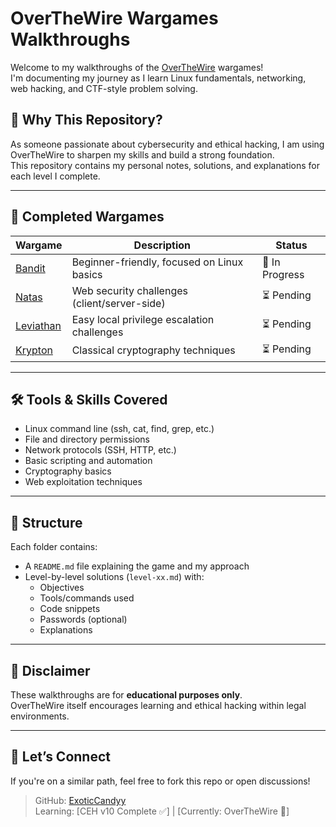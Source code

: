 # OverTheWire Wargames Walkthroughs

Welcome to my walkthroughs of the [OverTheWire](https://overthewire.org/wargames/) wargames!  
I'm documenting my journey as I learn Linux fundamentals, networking, web hacking, and CTF-style problem solving.

## 🧠 Why This Repository?

As someone passionate about cybersecurity and ethical hacking, I am using OverTheWire to sharpen my skills and build a strong foundation.  
This repository contains my personal notes, solutions, and explanations for each level I complete.

---

## 🧩 Completed Wargames

| Wargame | Description | Status |
|--------|-------------|--------|
| [Bandit](./Bandit/) | Beginner-friendly, focused on Linux basics | 🔄 In Progress |
| [Natas](./Natas/) | Web security challenges (client/server-side) | ⏳ Pending |
| [Leviathan](./Leviathan/) | Easy local privilege escalation challenges | ⏳ Pending |
| [Krypton](./Krypton/) | Classical cryptography techniques | ⏳ Pending |

---

## 🛠 Tools & Skills Covered

- Linux command line (ssh, cat, find, grep, etc.)
- File and directory permissions
- Network protocols (SSH, HTTP, etc.)
- Basic scripting and automation
- Cryptography basics
- Web exploitation techniques

---

## 📂 Structure

Each folder contains:
- A `README.md` file explaining the game and my approach
- Level-by-level solutions (`level-xx.md`) with:
  - Objectives
  - Tools/commands used
  - Code snippets
  - Passwords (optional)
  - Explanations

---

## 📜 Disclaimer

These walkthroughs are for **educational purposes only**.  
OverTheWire itself encourages learning and ethical hacking within legal environments.

---

## 🚀 Let’s Connect

If you're on a similar path, feel free to fork this repo or open discussions!

> GitHub: [ExoticCandyy](https://github.com/ExoticCandyy)  
> Learning: [CEH v10 Complete ✅] | [Currently: OverTheWire 🧪]
